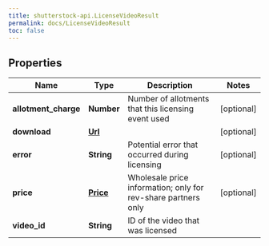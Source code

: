 ```yaml
---
title: shutterstock-api.LicenseVideoResult
permalink: docs/LicenseVideoResult
toc: false
---
```




## Properties

Name | Type | Description | Notes
------------ | ------------- | ------------- | -------------
**allotment_charge** | **Number** | Number of allotments that this licensing event used | [optional] 
**download** | [**Url**](Url) |  | [optional] 
**error** | **String** | Potential error that occurred during licensing | [optional] 
**price** | [**Price**](Price) | Wholesale price information; only for rev-share partners only | [optional] 
**video_id** | **String** | ID of the video that was licensed | 


